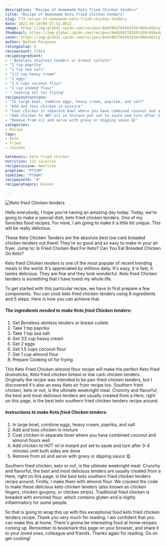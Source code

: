 ```yaml
---
description: "Recipe of Homemade Keto fried Chicken tenders"
title: "Recipe of Homemade Keto fried Chicken tenders"
slug: 773-recipe-of-homemade-keto-fried-chicken-tenders
date: 2021-05-16T09:37:52.861Z
image: https://img-global.cpcdn.com/recipes/8eb5962781491d39/680x482cq70/keto-fried-chicken-tenders-recipe-main-photo.jpg
thumbnail: https://img-global.cpcdn.com/recipes/8eb5962781491d39/680x482cq70/keto-fried-chicken-tenders-recipe-main-photo.jpg
cover: https://img-global.cpcdn.com/recipes/8eb5962781491d39/680x482cq70/keto-fried-chicken-tenders-recipe-main-photo.jpg
author: Nathan Ferguson
ratingvalue: 5
reviewcount: 21014
recipeingredient:
- " Boneless skinless tenders or breast cutlets"
- "1 tsp paprika"
- "1 tsp sea salt"
- "1/2 cup heavy cream"
- "2 eggs"
- "1.5 cups coconut flour"
- "1 cup almond flour"
- " Cooking oil for frying"
recipeinstructions:
- "In large bowl, combine eggs, heavy cream, paprika, and salt"
- "Add and toss chicken in mixture"
- "Coat chicken in separate bowl where you have combined coconut and almond flours well"
- "Add chicken to HOT oil in Instant pot set to saute and turn after 3-4 minutes until both sides are done"
- "Remove from oil and serve with gravy or dipping sauce 😋"
categories:
- Recipe
tags:
- keto
- fried
- chicken

katakunci: keto fried chicken 
nutrition: 113 calories
recipecuisine: American
preptime: "PT32M"
cooktime: "PT46M"
recipeyield: "4"
recipecategory: Dinner

---
```



![Keto fried Chicken tenders](https://img-global.cpcdn.com/recipes/8eb5962781491d39/680x482cq70/keto-fried-chicken-tenders-recipe-main-photo.jpg)

Hello everybody, I hope you're having an amazing day today. Today, we're going to make a special dish, keto fried chicken tenders. One of my favorites food recipes. For mine, I am going to make it a little bit unique. This will be really delicious.

These Keto Chicken Tenders are the absolute best low carb breaded chicken tenders out there! They&#39;re so good and so easy to make in your air fryer. Jump to: Is Fried Chicken Bad For Keto? Can You Eat Breaded Chicken On Keto?

Keto fried Chicken tenders is one of the most popular of recent trending meals in the world. It's appreciated by millions daily. It's easy, it is fast, it tastes delicious. They are fine and they look wonderful. Keto fried Chicken tenders is something that I have loved my whole life.


To get started with this particular recipe, we have to first prepare a few components. You can cook keto fried chicken tenders using 8 ingredients and 5 steps. Here is how you can achieve that.

<!--inarticleads1-->

##### The ingredients needed to make Keto fried Chicken tenders:

1. Get  Boneless skinless tenders or breast cutlets
1. Take 1 tsp paprika
1. Take 1 tsp sea salt
1. Get 1/2 cup heavy cream
1. Get 2 eggs
1. Get 1.5 cups coconut flour
1. Get 1 cup almond flour
1. Prepare  Cooking oil for frying


This Keto Fried Chicken almond flour recipe will make the perfect Keto fried drumsticks, Keto fried chicken breast or low carb chicken tenders. Originally the recipe was intended to be pan-fried chicken tenders, but I discovered it&#39;s also an easy Keto air fryer recipe too. Southern fried chicken, keto or not, is the ultimate weeknight meal. Crunchy and flavorful, the best and most delicious tenders are usually created from a Here, right on this page, is the best keto southern fried chicken tenders recipe around. 

<!--inarticleads2-->

##### Instructions to make Keto fried Chicken tenders:

1. In large bowl, combine eggs, heavy cream, paprika, and salt
1. Add and toss chicken in mixture
1. Coat chicken in separate bowl where you have combined coconut and almond flours well
1. Add chicken to HOT oil in Instant pot set to saute and turn after 3-4 minutes until both sides are done
1. Remove from oil and serve with gravy or dipping sauce 😋


Southern fried chicken, keto or not, is the ultimate weeknight meal. Crunchy and flavorful, the best and most delicious tenders are usually created from a Here, right on this page, is the best keto southern fried chicken tenders recipe around. Firstly, I make them with almond flour. We cracked the code to make these delicious keto chicken tenders (also known as chicken fingers, chicken goujons, or chicken strips). Traditional fried chicken is breaded with enriched flour, which contains gluten and is highly inflammatory for some people. 

So that is going to wrap this up with this exceptional food keto fried chicken tenders recipe. Thank you very much for reading. I am confident that you can make this at home. There's gonna be interesting food at home recipes coming up. Remember to bookmark this page on your browser, and share it to your loved ones, colleague and friends. Thanks again for reading. Go on get cooking!
